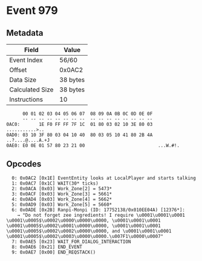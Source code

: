 # Event 979

## Metadata

| Field           | Value    |
|-----------------|----------|
| Event Index     | 56/60    |
| Offset          | 0x0AC2   |
| Data Size       | 38 bytes |
| Calculated Size | 38 bytes |
| Instructions    | 10       |

```
      00 01 02 03 04 05 06 07  08 09 0A 0B 0C 0D 0E 0F
      -- -- -- -- -- -- -- --  -- -- -- -- -- -- -- --
0AC0:       1E F0 FF FF 7F 1C  01 80 03 02 10 3E 80 03    ...........>..
0AD0: 03 10 3F 80 03 04 10 40  80 03 05 10 41 80 2B 4A  ..?....@....A.+J
0AE0: E0 0E 01 57 80 23 21 00                           ...W.#!.        
```

## Opcodes

```
  0: 0x0AC2 [0x1E] EventEntity looks at LocalPlayer and starts talking
  1: 0x0AC7 [0x1C] WAIT(30* ticks)
  2: 0x0ACA [0x03] Work_Zone[2] = 5473*
  3: 0x0ACF [0x03] Work_Zone[3] = 5661*
  4: 0x0AD4 [0x03] Work_Zone[4] = 5662*
  5: 0x0AD9 [0x03] Work_Zone[5] = 5660*
  6: 0x0ADE [0x2B] Ranpi-Monpi (ID: 17752138/0x010EE04A) [12376*]:
    → "Do not forget zee ingredients! I require \u0001\u0001\u0001 \u0001\u0005$\u0002\u0000\u0000\u0000, \u0001\u0001\u0001 \u0001\u0005$\u0002\u0001\u0000\u0000, \u0001\u0001\u0001 \u0001\u0005$\u0002\u0002\u0000\u0000, and \u0001\u0001\u0001 \u0001\u0005$\u0002\u0003\u0000\u0000.\u007F1\u0000\u0007"
  7: 0x0AE5 [0x23] WAIT_FOR_DIALOG_INTERACTION
  8: 0x0AE6 [0x21] END_EVENT
  9: 0x0AE7 [0x00] END_REQSTACK()
```
